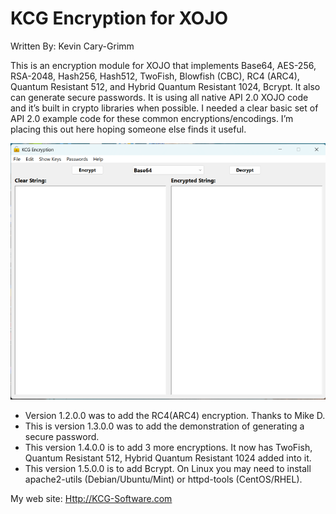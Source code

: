 # KCG Encryption for XOJO

Written By: Kevin Cary-Grimm

This is an encryption module for XOJO that implements Base64, AES-256, RSA-2048, Hash256, Hash512, TwoFish, Blowfish (CBC), RC4 (ARC4), Quantum Resistant 512, and Hybrid Quantum Resistant 1024, Bcrypt. It also can generate secure passwords. It is using all native API 2.0 XOJO code and it’s built in crypto libraries when possible. I needed a clear basic set of API 2.0 example code for these common encryptions/encodings. I’m placing this out here hoping someone else finds it useful.

![](media/34e360bdb5976461bdb0d55e6b6cae0c.png)

-   Version 1.2.0.0 was to add the RC4(ARC4) encryption. Thanks to Mike D.
-   This is version 1.3.0.0 was to add the demonstration of generating a secure password.
-   This version 1.4.0.0 is to add 3 more encryptions. It now has TwoFish, Quantum Resistant 512, Hybrid Quantum Resistant 1024 added into it.
-   This version 1.5.0.0 is to add Bcrypt. On Linux you may need to install apache2-utils (Debian/Ubuntu/Mint) or httpd-tools (CentOS/RHEL).

My web site: <Http://KCG-Software.com>
